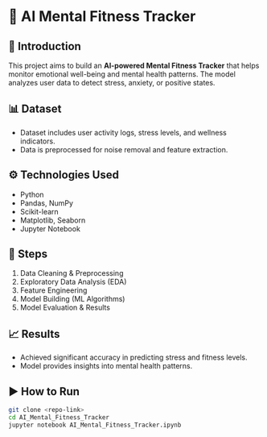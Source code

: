 # 🧠 AI Mental Fitness Tracker

## 📌 Introduction
This project aims to build an **AI-powered Mental Fitness Tracker** that helps monitor emotional well-being and mental health patterns. The model analyzes user data to detect stress, anxiety, or positive states.

## 📊 Dataset
- Dataset includes user activity logs, stress levels, and wellness indicators.
- Data is preprocessed for noise removal and feature extraction.

## ⚙️ Technologies Used
- Python
- Pandas, NumPy
- Scikit-learn
- Matplotlib, Seaborn
- Jupyter Notebook

## 🚀 Steps
1. Data Cleaning & Preprocessing  
2. Exploratory Data Analysis (EDA)  
3. Feature Engineering  
4. Model Building (ML Algorithms)  
5. Model Evaluation & Results  

## 📈 Results
- Achieved significant accuracy in predicting stress and fitness levels.  
- Model provides insights into mental health patterns.  

## ▶️ How to Run
```bash
git clone <repo-link>
cd AI_Mental_Fitness_Tracker
jupyter notebook AI_Mental_Fitness_Tracker.ipynb
